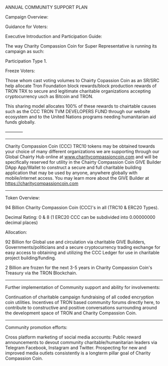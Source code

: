 ANNUAL COMMUNITY SUPPORT PLAN

Campaign Overview:


Guidance for Voters:

Executive Introduction and Participation Guide:

The way Charity Compassion Coin for Super Representative is running its campaign as such:


Participation Type 1. 

Freeze Voters:

Those whom cast voting volumes to Chairty Copassion Coin as an SR/SRC help allocate Tron Foundation block rewards/block production rewards of TRON TRX to secure and legitimate charitable organizations accepting cryptocurrency usch as Bitcoin and TRON.

This sharing model allocates 100% of these rewards to chairtable causes such as the CCC TRON TVM DEVELOPERS FUND through our website ecosystem and to the United Nations programs needing humanitarian aid funds globally.

————

----

Charity Compassion Coin (CCC) TRC10 tokens may be obtained towards your choice of many different organizations we are supporting through our Global Chairty Hub online at www.charitycompassioncoin.com and will be specifically reserved for utility in the Chairty Compassion Coin GIVE Builder DApp App/Wallet to construct a secure and full charitable building application that may be used by anyone, anywhere globally with mobile/internet access. You may learn more about the GIVE Builder at https://charitycompassioncoin.com

--------
Token Overview: 

94 Billion Charity Compassion Coin (CCC)'s in all (TRC10 & ERC20 Types).

Decimal Rating: 0 & 8 (1 ERC20 CCC can be subdivided into 0.00000000 decimal places)

Allocation:

92 Billion for Global use and circulation via charitable GIVE Builders, Governments/politicians and a secure cryptocurrency trading exchange for easy access to obtaining and utilizing the CCC Ledger for use in charitable project building/funding.

2 Billion are frozen for the next 3-5 years in Charity Compassion Coin's Treasury via the TRON Blockchain. 

--------

Further implementation of Community support and ability for involvements:

Continuation of charitable campaign fundraising of all coded encryption coin utilities.
Incentives of TRON based community forums directly here, to contribute to constructive and positive conversations surrounding around the development space of TRON and Charity Compassion Coin.

--------

Community promotion efforts:

Cross platform marketing of social media accounts: Public reward announcements to devout community charitable/humanitarian leaders via Telegram Facebook, Instagram and Twitter. Prospecting for new and improved media outlets consistently is a longterm pillar goal of Charity Compassion Coin.
